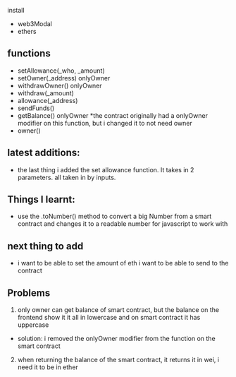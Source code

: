 install 
- web3Modal
- ethers

## functions
- setAllowance(_who, _amount) <done>
- setOwner(_address) onlyOwner
- withdrawOwner() onlyOwner <done>
- withdraw(_amount) <done>
- allowance(_address) 
- sendFunds() <done>
- getBalance() onlyOwner <done>
    *the contract originally had a onlyOwner modifier on this function, but i changed it to not need owner
- owner() <done>

## latest additions:
- the last thing i added the set allowance function. It takes in 2 parameters. all taken in by inputs.

## Things I learnt:
- use the .toNumber() method to convert a big Number from a smart contract and changes it to a readable number for javascript to work with

## next thing to add
- i want to be able to set the amount of eth i want to be able to send to the contract

## Problems
1. only owner can get balance of smart contract, but the balance on the frontend show it it all in lowercase and on smart contract it has uppercase
- solution: i removed the onlyOwner modifier from the function on the smart contract

2. when returning the balance of the smart contract, it returns it in wei, i need it to be in ether